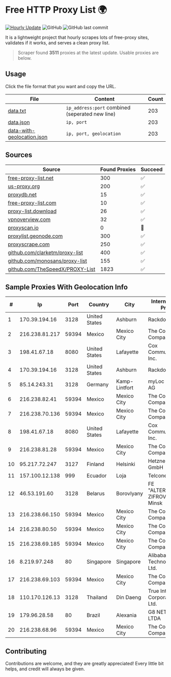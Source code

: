 
# Free HTTP Proxy List 🌍

[![Hourly Update](https://github.com/mertguvencli/http-proxy-list/actions/workflows/main.yml/badge.svg?branch=main)](https://github.com/mertguvencli/http-proxy-list/actions/workflows/main.yml)
![GitHub](https://img.shields.io/github/license/mertguvencli/http-proxy-list)
![GitHub last commit](https://img.shields.io/github/last-commit/mertguvencli/http-proxy-list)

It is a lightweight project that hourly scrapes lots of free-proxy sites, validates if it works, and serves a clean proxy list.


> Scraper found **3511** proxies at the latest update. Usable proxies are below.

## Usage

Click the file format that you want and copy the URL.


|File|Content|Count|
|----|-------|-----|
|[data.txt](https://raw.githubusercontent.com/mertguvencli/http-proxy-list/main/proxy-list/data.txt)|`ip_address:port` combined (seperated new line)|203|
|[data.json](https://raw.githubusercontent.com/mertguvencli/http-proxy-list/main/proxy-list/data.json)|`ip, port`|203|
|[data-with-geolocation.json](https://raw.githubusercontent.com/mertguvencli/http-proxy-list/main/proxy-list/data-with-geolocation.json)|`ip, port, geolocation`|203|

## Sources

|Source|Found Proxies|Succeed|
|------|-------------|-------|
|[free-proxy-list.net](https://free-proxy-list.net)|300|✅|
|[us-proxy.org](https://www.us-proxy.org)|200|✅|
|[proxydb.net](http://proxydb.net)|15|✅|
|[free-proxy-list.com](https://free-proxy-list.com/?page=&port=&type%5B%5D=http&type%5B%5D=https&up_time=0&search=Search)|10|✅|
|[proxy-list.download](https://www.proxy-list.download/HTTP)|26|✅|
|[vpnoverview.com](https://vpnoverview.com/privacy/anonymous-browsing/free-proxy-servers)|32|✅|
|[proxyscan.io](https://www.proxyscan.io)|0|🚫|
|[proxylist.geonode.com](https://proxylist.geonode.com/api/proxy-list?limit=300&page=1&sort_by=lastChecked&sort_type=desc&protocols=http,https)|300|✅|
|[proxyscrape.com](https://api.proxyscrape.com/v2/?request=displayproxies&protocol=http&timeout=10000&country=all&ssl=all&anonymity=all)|250|✅|
|[github.com/clarketm/proxy-list](https://raw.githubusercontent.com/clarketm/proxy-list/master/proxy-list-raw.txt)|400|✅|
|[github.com/monosans/proxy-list](https://raw.githubusercontent.com/monosans/proxy-list/main/proxies/http.txt)|155|✅|
|[github.com/TheSpeedX/PROXY-List](https://raw.githubusercontent.com/TheSpeedX/PROXY-List/master/http.txt)|1823|✅|


## Sample Proxies With Geolocation Info

|#|Ip|Port|Country|City|Internet Service Provider|
|-|--|----|-------|----|-------------------------|
|1|170.39.194.16|3128|United States|Ashburn|Rackdog, LLC|
|2|216.238.81.217|59394|Mexico|Mexico City|The Constant Company|
|3|198.41.67.18|8080|United States|Lafayette|Cox Communications Inc.|
|4|170.39.194.16|3128|United States|Ashburn|Rackdog, LLC|
|5|85.14.243.31|3128|Germany|Kamp-Lintfort|myLoc managed IT AG|
|6|216.238.82.41|59394|Mexico|Mexico City|The Constant Company|
|7|216.238.70.136|59394|Mexico|Mexico City|The Constant Company|
|8|198.41.67.18|8080|United States|Lafayette|Cox Communications Inc.|
|9|216.238.81.28|59394|Mexico|Mexico City|The Constant Company|
|10|95.217.72.247|3127|Finland|Helsinki|Hetzner Online GmbH|
|11|157.100.12.138|999|Ecuador|Loja|Telconet S.A|
|12|46.53.191.60|3128|Belarus|Borovlyany|FE "ALTERNATIVNAYA ZIFROVAYA SET" Minsk|
|13|216.238.66.150|59394|Mexico|Mexico City|The Constant Company|
|14|216.238.80.50|59394|Mexico|Mexico City|The Constant Company|
|15|216.238.69.185|59394|Mexico|Mexico City|The Constant Company|
|16|8.219.97.248|80|Singapore|Singapore|Alibaba (US) Technology Co., Ltd.|
|17|216.238.69.103|59394|Mexico|Mexico City|The Constant Company|
|18|110.170.126.13|3128|Thailand|Din Daeng|True Internet Corporation CO. Ltd.|
|19|179.96.28.58|80|Brazil|Alexania|G8 NETWORKS LTDA|
|20|216.238.68.96|59394|Mexico|Mexico City|The Constant Company|



## Contributing

Contributions are welcome, and they are greatly appreciated! Every
little bit helps, and credit will always be given.

